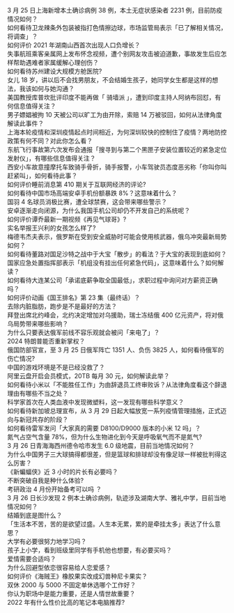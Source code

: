 3 月 25 日上海新增本土确诊病例 38 例，本土无症状感染者 2231 例，目前防疫情况如何？  
如何看待卫龙辣条外包装被指打色情擦边球，市场监管局表示「已了解相关情况，将调查」？  
如何评价 2021 年湖南山西首次出现人口负增长？  
失事航班乘客亲属网上发布怀念视频，遭个别网友攻击被迫道歉，事故发生后应怎样帮助遇难者家属缓解心理创伤？  
如何看待苏州建设大规模方舱医院?  
女儿 18 岁，讲以后不会找男朋友，不会结婚生孩子，她同学女生都是这样的想法，我该如何与她沟通？  
美国教授库普坎批评印度不能再做「 骑墙派 」，遭到印度主持人阿纳布回怼，有何信息值得关注？  
男子嫖娼被拘 10 天被公司以旷工为由开除，索赔 14 万被驳回，如何从法律角度解读此事件？  
上海本轮疫情和深圳疫情起点时间相近，为何深圳较快的控制住了疫情？两地防控政策有何不同？对此你怎么看？  
东航飞行事故第六次发布会通报「搜寻到与第二个黑匣子安装位置较近的紧急定位发射仪」，有哪些信息值得关注？  
西安小车故意撞摩托车致骑手骨折，骑手报警，小车驾驶员态度恶劣称「你叫你叫赶紧叫」，如何看待此事？  
如何评价睡前消息第 410 期关于互联网经济的评论?  
如何看待中国市场高端安卓手机份额暴跌 8%？这意味着什么？  
国羽 4 名球员消极比赛，遭全球禁赛，这会带来哪些警示？  
安卓逐渐走向闭源，为什么我国手机公司却仍不开发自己的系统呢？  
如何评价谭乔最新一期视频《再见气球哥》?  
实名举报王兴利的女孩怎么样了?  
梅德韦杰夫表示，俄罗斯在受到安全威胁时可能会使用核武器，俄乌冲突最新局势如何？  
如何看待董路对国足沙特之战中于大宝「散步」的看法？于大宝的表现到底如何？  
国家应急处置指挥部表示「机组没有挂出任何紧急代码」，这意味着什么？如何解读？  
如何看待大连某公司「承诺底薪争取全国最低」，求职过程中询问对方薪资正确吗？  
如何评价动画《国王排名》第 23 集（最终话）？  
去除内脏脂肪，跑步是不是最好的方法？  
拜登出席北约峰会，北约决定增加对乌援助，瑞士冻结俄 400 亿元资产，将对俄乌局势带来哪些影响？  
为什么只要表达俄军前线不容乐观就会被问「来电了」？  
2024 特朗普能否重新掌权？  
俄国防部官宣，至 3 月 25 日俄军阵亡 1351 人、负伤 3825 人，如何看待俄军的伤亡情况?  
中国的游戏环境是不是已经没救了？  
阿里云盘开启会员模式，20TB 每月 30 元，如何解读此举？  
如何看待小米以「不能胜任工作」为由辞退员工终审败诉？从法律角度看这个辞退理由有哪些不当之处？  
科学家首次在人类血液中发现微塑料，这一发现有哪些科学意义？  
如何看待新加坡总理宣布，从 3 月 29 日起大幅放宽一系列疫情管理措施，正式迈向与新冠共存的阶段？  
如何看待雷军发问「大家真的需要 D8100/D9000 版本的小米 12 吗」？  
氮气占空气含量 78%，但为什么生物进化到今天是呼吸氧气而不是氮气?  
3 月 26 日青海海西州德令哈市发生 6.0 级地震，目前当地情况如何？  
为什么中国男子三大球搞得都很差，但是篮球和排球却没有像足球一样被批判得这么厉害？  
《新蝙蝠侠》近 3 小时的片长有必要吗？  
不断突破自我是种什么体验?  
考研政治 4 月份开始备考可以吗 ？  
3 月 26 日长沙发现 2 例本土确诊病例，轨迹涉及湖南大学、雅礼中学，目前当地情况如何？  
结婚到底是图什么？  
「生活本不苦，苦的是欲望过盛。人生本无累，累的是牵挂太多」表达了什么意思？  
大学有必要很努力地学习吗？  
孩子上小学，看到班级里同学有手机他也想要，有必要买吗？  
爱情需要合适吗？  
为什么回避型依恋很容易给人恋爱感？  
如何评价《海贼王》橡胶果实改成幻兽种尼卡果实？  
双休 2000 与 5000 不固定单休选哪个工作好？  
你认为职场中是能力重要，还是人情世故重要？  
2022 年有什么性价比高的笔记本电脑推荐?  
